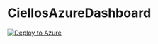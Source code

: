 # CiellosAzureDashboard
[![Deploy to Azure](https://aka.ms/deploytoazurebutton)](https://portal.azure.com/#create/Microsoft.Template/uri/https%3A%2F%2Fraw.githubusercontent.com%2Fciellosinc%2FCiellosAzureDashboard%2Fmaster%2Fazuredeploy.json)
